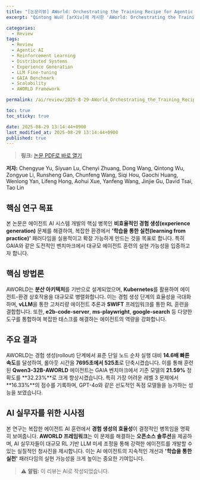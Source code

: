 ```yaml
---
title: "[논문리뷰] AWorld: Orchestrating the Training Recipe for Agentic AI"
excerpt: "Qintong Wu이 [arXiv]에 게시한 'AWorld: Orchestrating the Training Recipe for Agentic AI' 논문에 대한 자세한 리뷰입니다."

categories:
  - Review
tags:
  - Review
  - Agentic AI
  - Reinforcement Learning
  - Distributed Systems
  - Experience Generation
  - LLM Fine-tuning
  - GAIA Benchmark
  - Scalability
  - AWORLD Framework

permalink: /ai/review/2025-8-29-AWorld_Orchestrating_the_Training_Recipe_for_Agentic_AI/

toc: true
toc_sticky: true

date: 2025-08-29 13:14:44+0900
last_modified_at: 2025-08-29 13:14:44+0900
published: true
---
```

> **링크:** [논문 PDF로 바로 열기](https://arxiv.org/abs/2508.20404)

**저자:** Chengyue Yu, Siyuan Lu, Chenyi Zhuang, Dong Wang, Qintong Wu, Zongyue Li, Runsheng Gan, Chunfeng Wang, Siqi Hou, Gaochi Huang, Wenlong Yan, Lifeng Hong, Aohui Xue, Yanfeng Wang, Jinjie Gu, David Tsai, Tao Lin



## 핵심 연구 목표
본 논문은 에이전트 AI 시스템 개발의 핵심 병목인 **비효율적인 경험 생성(experience generation)** 문제를 해결하여, 복잡한 환경에서 **'학습을 통한 실천(learning from practice)'** 패러다임을 실용적이고 확장 가능하게 만드는 것을 목표로 합니다. 특히 GAIA와 같은 도전적인 벤치마크에서 대규모 에이전트 훈련의 실현 가능성을 입증하고자 합니다.

## 핵심 방법론
AWORLD는 **분산 아키텍처**를 기반으로 설계되었으며, **Kubernetes**를 활용하여 에이전트-환경 상호작용을 대규모로 병렬화합니다. 이는 경험 생성 단계의 효율성을 극대화하며, **vLLM**을 통한 고처리량 에이전트 추론과 **SWIFT** 프레임워크를 통한 RL 훈련을 결합합니다. 또한, **e2b-code-server**, **ms-playwright**, **google-search** 등 다양한 도구를 통합하여 복잡한 태스크를 해결하는 에이전트의 역량을 강화합니다.

## 주요 결과
AWORLD는 경험 생성(rollout) 단계에서 표준 단일 노드 순차 실행 대비 **14.6배 빠른 속도**를 달성하여, 롤아웃 시간을 **7695초에서 525초**로 단축시켰습니다. 이를 통해 훈련된 **Qwen3-32B-AWORLD** 에이전트는 GAIA 벤치마크에서 기준 모델의 **21.59%** 정확도를 **32.23%**로 크게 향상시켰습니다. 특히 가장 어려운 레벨 3 문제에서 **16.33%**의 점수를 기록하며, GPT-4o와 같은 선도적인 독점 모델들을 능가하는 성능을 보였습니다.

## AI 실무자를 위한 시사점
본 연구는 복잡한 에이전트 AI 훈련에서 **경험 생성의 효율성**이 결정적인 병목임을 명확히 보여줍니다. **AWORLD 프레임워크**는 이 문제를 해결하는 **오픈소스 솔루션**을 제공하며, AI 실무자들이 대규모 RL 기반 LLM 미세 조정을 통해 강력한 에이전트를 개발할 수 있는 실질적인 청사진을 제시합니다. 이는 AI 에이전트의 지속적인 개선과 **'학습을 통한 실천'** 패러다임의 실현 가능성을 크게 높이는 중요한 기여입니다.

> ⚠️ **알림:** 이 리뷰는 AI로 작성되었습니다.